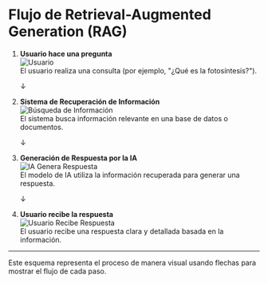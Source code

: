 # Flujo de Retrieval-Augmented Generation (RAG)

1. **Usuario hace una pregunta**  
   ![Usuario](https://via.placeholder.com/50x50)  
   El usuario realiza una consulta (por ejemplo, "¿Qué es la fotosíntesis?").

   ↓

2. **Sistema de Recuperación de Información**  
   ![Búsqueda de Información](https://via.placeholder.com/50x50)  
   El sistema busca información relevante en una base de datos o documentos.

   ↓

3. **Generación de Respuesta por la IA**  
   ![IA Genera Respuesta](https://via.placeholder.com/50x50)  
   El modelo de IA utiliza la información recuperada para generar una respuesta.

   ↓

4. **Usuario recibe la respuesta**  
   ![Usuario Recibe Respuesta](https://via.placeholder.com/50x50)  
   El usuario recibe una respuesta clara y detallada basada en la información.

---

Este esquema representa el proceso de manera visual usando flechas para mostrar el flujo de cada paso.
